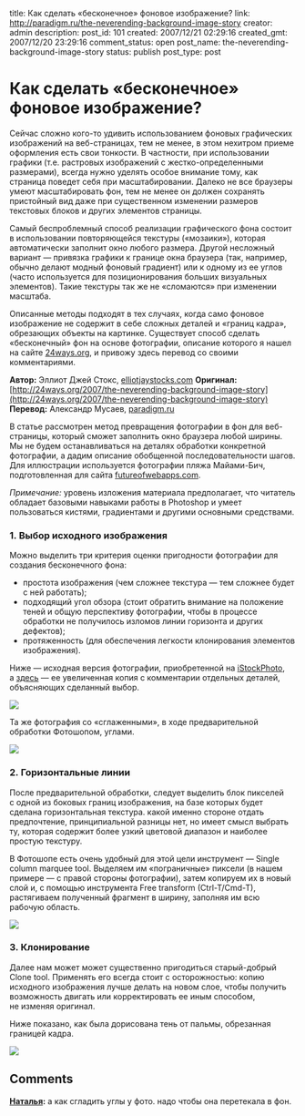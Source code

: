 title: Как сделать «бесконечное» фоновое изображение?
link: http://paradigm.ru/the-neverending-background-image-story
creator: admin
description: 
post_id: 101
created: 2007/12/21 02:29:16
created_gmt: 2007/12/20 23:29:16
comment_status: open
post_name: the-neverending-background-image-story
status: publish
post_type: post

# Как сделать «бесконечное» фоновое изображение?

Сейчас сложно кого-то удивить использованием фоновых графических изображений на веб-страницах, тем не менее, в этом нехитром приеме оформления есть свои тонкости. В частности, при использовании графики (т.е. растровых изображений с жестко-определенными размерами), всегда нужно уделять особое внимание тому, как страница поведет себя при масштабировании. Далеко не все браузеры умеют масштабировать фон, тем не менее он должен сохранять пристойный вид даже при существенном изменении размеров текстовых блоков и других элементов страницы.

Самый беспроблемный способ реализации графического фона состоит в использовании повторяющейся текстуры («мозаики»), которая автоматически заполнит окно любого размера. Другой несложный вариант — привязка графики к границе окна браузера (так, например, обычно делают модный фоновый градиент) или к одному из ее углов (часто используется для позиционирования больших визуальных элементов). Такие текстуры так же не «сломаются» при изменении масштаба.

Описанные методы подходят в тех случаях, когда само фоновое изображение не содержит в себе сложных деталей и «границ кадра», обрезающих объекты на картинке. Существует способ сделать «бесконечный» фон на основе фотографии, описание которого я нашел на сайте [24ways.org](http://24ways.org), и привожу здесь перевод со своими комментариями. 

**Автор:** Эллиот Джей Стокс, [elliotjaystocks.com](http://elliotjaystocks.com) **Оригинал:** [http://24ways.org/2007/the-neverending-background-image-story](http://24ways.org/2007/the-neverending-background-image-story) **Перевод:** Александр Мусаев, [paradigm.ru]()

В статье рассмотрен метод превращения фотографии в фон для веб-страницы, который сможет заполнить окно браузера любой ширины. Мы не будем останавливаться на деталях обработки конкретной фотографии, а дадим описание обобщенной последовательности шагов. Для иллюстрации используется фотографии пляжа Майами-Бич, подготовленная для сайта [futureofwebapps.com](http://futureofwebapps.com).

_Примечание:_ уровень изложения материала предполагает, что читатель обладает базовыми навыками работы в Photoshop и умеет пользоваться кистями, градиентами и другими основными средствами.

### 1. Выбор исходного изображения

Можно выделить три критерия оценки пригодности фотографии для создания бесконечного фона:

  * простота изображения (чем сложнее текстура — тем сложнее будет с ней работать);
  * подходящий угол обзора (стоит обратить внимание на положение теней и общую перспективу фотографии, чтобы в процессе обработки не получилось изломов линии горизонта и других дефектов);
  * протяженность (для обеспечения легкости клонирования элементов изображения).

Ниже — исходная версия фотографии, приобретенной на [iStockPhoto](http://istockphoto.com), а [здесь](http://media.24ways.org/2007/03/step01-diagram.jpg) — ее увеличенная копия с комментарии отдельных деталей, объясняющих сделанный выбор.

![](/;-\)/2007/12/01.jpg)

Та же фотография со «сглаженными», в ходе предварительной обработки Фотошопом, углами.

![](http://a.paradigm.ru/2007/12/02.jpg)

### 2. Горизонтальные линии

После предварительной обработки, следует выделить блок пикселей с одной из боковых границ изображения, на базе которых будет сделана горизонтальная текстура. какой именно стороне отдать предпочтение, принципиальной разницы нет, но имеет смысл выбрать ту, которая содержит более узкий цветовой диапазон и наиболее простую текстуру.

В Фотошопе есть очень удобный для этой цели инструмент — Single column marquee tool. Выделяем им «пограничные» пиксели (в нашем примере — с правой стороны фотографии), затем копируем их в новый слой и, с помощью инструмента Free transform (Ctrl-T/Cmd-T), растягиваем полученный фрагмент в ширину, заполняя им всю рабочую область.

![](http://b.paradigm.ru/2007/12/031.jpg)

### 3. Клонирование

Далее нам может может существенно пригодиться старый-добрый Clone tool. Применять его всегда стоит с осторожностью: копию исходного изображения лучше делать на новом слое, чтобы получить возможность двигать или корректировать ее иным способом, не изменяя оригинал.

Ниже показано, как была дорисована тень от пальмы, обрезанная границей кадра.

![](http://a.paradigm.ru/2007/12/041.jpg)

## Comments

**[Наталья](#62599 "2012/01/11 14:21:12"):** а как сгладить углы у фото. надо чтобы она перетекала в фон.

